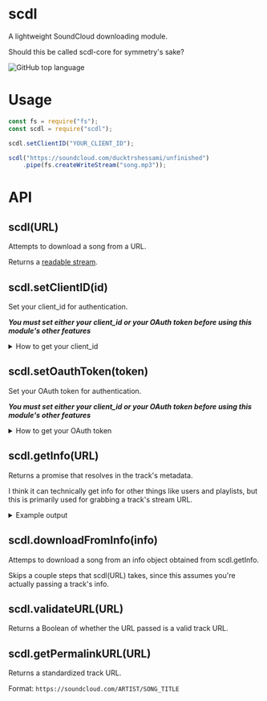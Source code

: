 # scdl

A lightweight SoundCloud downloading module.

Should this be called scdl-core for symmetry's sake?

![GitHub top language](https://img.shields.io/github/languages/top/ducktrshessami/scdl)

# Usage

```js
const fs = require("fs");
const scdl = require("scdl");

scdl.setClientID("YOUR_CLIENT_ID");

scdl("https://soundcloud.com/ducktrshessami/unfinished")
    .pipe(fs.createWriteStream("song.mp3"));
```

# API

## scdl(URL)

Attempts to download a song from a URL.

Returns a [readable stream](https://nodejs.org/api/stream.html#stream_class_stream_readable).

## scdl.setClientID(id)

Set your client_id for authentication.

***You must set either your client_id or your OAuth token before using this module's other features***

<details>
<summary>How to get your client_id</summary>

You do ***not*** need a SoundCloud account to obtain a client_id.

1. Go to SoundCloud in your web browser

2. Open the developer tools (pressing F12 usually works)

3. Open the Network tab of the developer tools

4. Refresh the page to populate the Network tab

5. Type `client_id` in the filter box

6. Grab your client_id from the request URL of any items that show up

Example: `https://api-v2.soundcloud.com/me/play-history/tracks?client_id=YOUR_CLIENT_ID`

</details>

## scdl.setOauthToken(token)

Set your OAuth token for authentication.

***You must set either your client_id or your OAuth token before using this module's other features***

<details>
<summary>How to get your OAuth token</summary>

You ***do*** need a SoundCloud account to obtain an OAuth token.

***Unfortunately, it is no longer possible to obtain your OAuth token without [an app](https://developers.soundcloud.com/), and SoundCloud [has not been taking API application requests in a while](https://soundcloud.com/you/apps/new).***

I'm leaving this method here in case it happens to work randomly.

1. Go to SoundCloud in your web browser

2. If you are logged in to your account, log out.

3. Open the developer tools (pressing F12 usually works)

4. Open the Network tab of the developer tools

5. Check the `Preserve log` box (`Persist Logs` in cog wheel on Firefox)

6. Log in to your account

7. Grab the `access_token` from the first few items that show up

8. If your access_token does not show up, try again from Step 2. It can take a couple tries

Example: `access_token: X-XXXXXX-XXXXXXXX-XXXXXXXXXXXXXXX`

</details>

## scdl.getInfo(URL)

Returns a promise that resolves in the track's metadata.

I think it can technically get info for other things like users and playlists, but this is primarily used for grabbing a track's stream URL.

<details>
<summary>Example output</summary>

```json
{
    "artwork_url": "https://i1.sndcdn.com/artworks-000667318813-6hnoe2-large.jpg",
    "caption": null,
    "commentable": true,
    "comment_count": 0,
    "created_at": "2020-01-14T10:43:08Z",
    "description": "https://soundcloud.com/xmittens/untitled\nhttps://youtu.be/1nCqRmx3Dnw\n\nI probably won't finish this",
    "downloadable": false,
    "download_count": 0,
    "duration": 47020,
    "full_duration": 47020,
    "embeddable_by": "all",
    "genre": "memes",
    "has_downloads_left": true,
    "id": 743253892,
    "kind": "track",
    "label_name": null,
    "last_modified": "2020-01-14T10:43:08Z",
    "license": "cc-by-nc-sa",
    "likes_count": 0,
    "permalink": "unfinished",
    "permalink_url": "https://soundcloud.com/ducktrshessami/unfinished",
    "playback_count": 1,
    "public": true,
    "publisher_metadata": {
        "id": 743253892,
        "urn": "soundcloud:tracks:743253892",
        "contains_music": true
    },
    "purchase_title": null,
    "purchase_url": null,
    "release_date": null,
    "reposts_count": 0,
    "secret_token": null,
    "sharing": "public",
    "state": "finished",
    "streamable": true,
    "tag_list": "",
    "title": "unfinished",
    "uri": "https://api.soundcloud.com/tracks/743253892",
    "urn": "soundcloud:tracks:743253892",
    "user_id": 69845790,
    "visuals": null,
    "waveform_url": "https://wave.sndcdn.com/6GVCpQgAUtBo_m.json",
    "display_date": "2020-01-14T10:43:08Z",
    "media": {
        "transcodings": [
            {
                "url": "https://api-v2.soundcloud.com/media/soundcloud:tracks:743253892/d619e67a-e532-4d7c-9ad7-71c9e1899390/stream/hls",
                "preset": "mp3_0_1",
                "duration": 47020,
                "snipped": false,
                "format": {
                    "protocol": "hls",
                    "mime_type": "audio/mpeg"
                },
                "quality": "sq"
            },
            {
                "url": "https://api-v2.soundcloud.com/media/soundcloud:tracks:743253892/d619e67a-e532-4d7c-9ad7-71c9e1899390/stream/progressive",
                "preset": "mp3_0_1",
                "duration": 47020,
                "snipped": false,
                "format": {
                    "protocol": "progressive",
                    "mime_type": "audio/mpeg"
                },
                "quality": "sq"
            },
            {
                "url": "https://api-v2.soundcloud.com/media/soundcloud:tracks:743253892/810bb079-0950-485c-ab36-5eadd381f623/stream/hls",
                "preset": "opus_0_0",
                "duration": 46980,
                "snipped": false,
                "format": {
                    "protocol": "hls",
                    "mime_type": "audio/ogg; codecs=\"opus\""
                },
                "quality": "sq"
            }
        ]
    },
    "monetization_model": "BLACKBOX",
    "policy": "MONETIZE",
    "user": {
        "avatar_url": "https://i1.sndcdn.com/avatars-000341725228-ao2hve-large.jpg",
        "city": null,
        "comments_count": 0,
        "country_code": null,
        "created_at": "2013-12-10T03:28:48Z",
        "creator_subscriptions": [
            {
                "product": {
                    "id": "free"
                }
            }
        ],
        "creator_subscription": {
            "product": {
                "id": "free"
            }
        },
        "description": null,
        "followers_count": 3,
        "followings_count": 47,
        "first_name": "",
        "full_name": "",
        "groups_count": 0,
        "id": 69845790,
        "kind": "user",
        "last_modified": "2019-04-02T08:57:06Z",
        "last_name": "",
        "likes_count": 0,
        "playlist_likes_count": 0,
        "permalink": "ducktrshessami",
        "permalink_url": "https://soundcloud.com/ducktrshessami",
        "playlist_count": 0,
        "reposts_count": null,
        "track_count": 7,
        "uri": "https://api.soundcloud.com/users/69845790",
        "urn": "soundcloud:users:69845790",
        "username": "ducktrshessami",
        "verified": false,
        "visuals": {
            "urn": "soundcloud:users:69845790",
            "enabled": true,
            "visuals": [
                {
                    "urn": "soundcloud:visuals:36754492",
                    "entry_time": 0,
                    "visual_url": "https://i1.sndcdn.com/visuals-000069845790-kKjQiw-original.jpg"
                }
            ],
            "tracking": null
        },
        "badges": {
            "pro_unlimited": false,
            "verified": false
        }
    }
}
```

</details>

## scdl.downloadFromInfo(info)

Attemps to download a song from an info object obtained from scdl.getInfo.

Skips a couple steps that scdl(URL) takes, since this assumes you're actually passing a track's info.

## scdl.validateURL(URL)

Returns a Boolean of whether the URL passed is a valid track URL.

## scdl.getPermalinkURL(URL)

Returns a standardized track URL.

Format: `https://soundcloud.com/ARTIST/SONG_TITLE`
